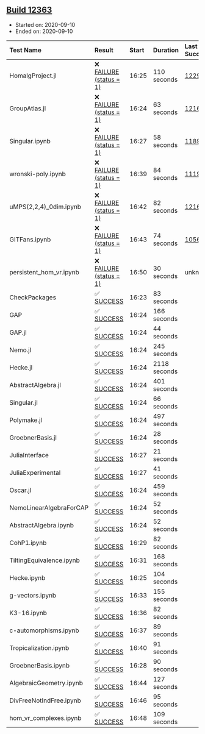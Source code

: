 ## [Build 12363](https://oscarci.mathematik.uni-kl.de/job/oscar/12363/)

* Started on: 2020-09-10
* Ended on: 2020-09-10

| Test Name    | Result | Start | Duration | Last Success | First Failure |
|:-------------|:-------|:------|:---------|:-------------|:--------------|
| HomalgProject.jl | ❌ [FAILURE (status = 1)](https://oscarci.mathematik.uni-kl.de/job/oscar/12363/artifact/logs/build-12363/HomalgProject.jl.log) | 16:25 | 110 seconds | [12292](https://oscarci.mathematik.uni-kl.de/job/oscar/12292/) | [12293](https://oscarci.mathematik.uni-kl.de/job/oscar/12293/) |
| GroupAtlas.jl | ❌ [FAILURE (status = 1)](https://oscarci.mathematik.uni-kl.de/job/oscar/12363/artifact/logs/build-12363/GroupAtlas.jl.log) | 16:24 | 63 seconds | [12167](https://oscarci.mathematik.uni-kl.de/job/oscar/12167/) | [12168](https://oscarci.mathematik.uni-kl.de/job/oscar/12168/) |
| Singular.ipynb | ❌ [FAILURE (status = 1)](https://oscarci.mathematik.uni-kl.de/job/oscar/12363/artifact/logs/build-12363/Singular.ipynb.log) | 16:27 | 58 seconds | [11893](https://oscarci.mathematik.uni-kl.de/job/oscar/11893/) | [11894](https://oscarci.mathematik.uni-kl.de/job/oscar/11894/) |
| wronski-poly.ipynb | ❌ [FAILURE (status = 1)](https://oscarci.mathematik.uni-kl.de/job/oscar/12363/artifact/logs/build-12363/wronski-poly.ipynb.log) | 16:39 | 84 seconds | [11192](https://oscarci.mathematik.uni-kl.de/job/oscar/11192/) | [11193](https://oscarci.mathematik.uni-kl.de/job/oscar/11193/) |
| uMPS(2,2,4)_0dim.ipynb | ❌ [FAILURE (status = 1)](https://oscarci.mathematik.uni-kl.de/job/oscar/12363/artifact/logs/build-12363/uMPS-2-2-4-_0dim.ipynb.log) | 16:42 | 82 seconds | [12167](https://oscarci.mathematik.uni-kl.de/job/oscar/12167/) | [12168](https://oscarci.mathematik.uni-kl.de/job/oscar/12168/) |
| GITFans.ipynb | ❌ [FAILURE (status = 1)](https://oscarci.mathematik.uni-kl.de/job/oscar/12363/artifact/logs/build-12363/GITFans.ipynb.log) | 16:43 | 74 seconds | [10566](https://oscarci.mathematik.uni-kl.de/job/oscar/10566/) | [10567](https://oscarci.mathematik.uni-kl.de/job/oscar/10567/) |
| persistent_hom_vr.ipynb | ❌ [FAILURE (status = 1)](https://oscarci.mathematik.uni-kl.de/job/oscar/12363/artifact/logs/build-12363/persistent_hom_vr.ipynb.log) | 16:50 | 30 seconds | unknown | unknown |
| CheckPackages | ✅ [SUCCESS](https://oscarci.mathematik.uni-kl.de/job/oscar/12363/artifact/logs/build-12363/CheckPackages.log) | 16:23 | 83 seconds |  |  |
| GAP | ✅ [SUCCESS](https://oscarci.mathematik.uni-kl.de/job/oscar/12363/artifact/logs/build-12363/GAP.log) | 16:24 | 166 seconds |  |  |
| GAP.jl | ✅ [SUCCESS](https://oscarci.mathematik.uni-kl.de/job/oscar/12363/artifact/logs/build-12363/GAP.jl.log) | 16:24 | 44 seconds |  |  |
| Nemo.jl | ✅ [SUCCESS](https://oscarci.mathematik.uni-kl.de/job/oscar/12363/artifact/logs/build-12363/Nemo.jl.log) | 16:24 | 245 seconds |  |  |
| Hecke.jl | ✅ [SUCCESS](https://oscarci.mathematik.uni-kl.de/job/oscar/12363/artifact/logs/build-12363/Hecke.jl.log) | 16:24 | 2118 seconds |  |  |
| AbstractAlgebra.jl | ✅ [SUCCESS](https://oscarci.mathematik.uni-kl.de/job/oscar/12363/artifact/logs/build-12363/AbstractAlgebra.jl.log) | 16:24 | 401 seconds |  |  |
| Singular.jl | ✅ [SUCCESS](https://oscarci.mathematik.uni-kl.de/job/oscar/12363/artifact/logs/build-12363/Singular.jl.log) | 16:24 | 66 seconds |  |  |
| Polymake.jl | ✅ [SUCCESS](https://oscarci.mathematik.uni-kl.de/job/oscar/12363/artifact/logs/build-12363/Polymake.jl.log) | 16:24 | 497 seconds |  |  |
| GroebnerBasis.jl | ✅ [SUCCESS](https://oscarci.mathematik.uni-kl.de/job/oscar/12363/artifact/logs/build-12363/GroebnerBasis.jl.log) | 16:24 | 28 seconds |  |  |
| JuliaInterface | ✅ [SUCCESS](https://oscarci.mathematik.uni-kl.de/job/oscar/12363/artifact/logs/build-12363/JuliaInterface.log) | 16:27 | 21 seconds |  |  |
| JuliaExperimental | ✅ [SUCCESS](https://oscarci.mathematik.uni-kl.de/job/oscar/12363/artifact/logs/build-12363/JuliaExperimental.log) | 16:27 | 41 seconds |  |  |
| Oscar.jl | ✅ [SUCCESS](https://oscarci.mathematik.uni-kl.de/job/oscar/12363/artifact/logs/build-12363/Oscar.jl.log) | 16:24 | 459 seconds |  |  |
| NemoLinearAlgebraForCAP | ✅ [SUCCESS](https://oscarci.mathematik.uni-kl.de/job/oscar/12363/artifact/logs/build-12363/NemoLinearAlgebraForCAP.log) | 16:24 | 52 seconds |  |  |
| AbstractAlgebra.ipynb | ✅ [SUCCESS](https://oscarci.mathematik.uni-kl.de/job/oscar/12363/artifact/logs/build-12363/AbstractAlgebra.ipynb.log) | 16:24 | 52 seconds |  |  |
| CohP1.ipynb | ✅ [SUCCESS](https://oscarci.mathematik.uni-kl.de/job/oscar/12363/artifact/logs/build-12363/CohP1.ipynb.log) | 16:29 | 82 seconds |  |  |
| TiltingEquivalence.ipynb | ✅ [SUCCESS](https://oscarci.mathematik.uni-kl.de/job/oscar/12363/artifact/logs/build-12363/TiltingEquivalence.ipynb.log) | 16:31 | 168 seconds |  |  |
| Hecke.ipynb | ✅ [SUCCESS](https://oscarci.mathematik.uni-kl.de/job/oscar/12363/artifact/logs/build-12363/Hecke.ipynb.log) | 16:25 | 104 seconds |  |  |
| g-vectors.ipynb | ✅ [SUCCESS](https://oscarci.mathematik.uni-kl.de/job/oscar/12363/artifact/logs/build-12363/g-vectors.ipynb.log) | 16:33 | 155 seconds |  |  |
| K3-16.ipynb | ✅ [SUCCESS](https://oscarci.mathematik.uni-kl.de/job/oscar/12363/artifact/logs/build-12363/K3-16.ipynb.log) | 16:36 | 82 seconds |  |  |
| c-automorphisms.ipynb | ✅ [SUCCESS](https://oscarci.mathematik.uni-kl.de/job/oscar/12363/artifact/logs/build-12363/c-automorphisms.ipynb.log) | 16:37 | 89 seconds |  |  |
| Tropicalization.ipynb | ✅ [SUCCESS](https://oscarci.mathematik.uni-kl.de/job/oscar/12363/artifact/logs/build-12363/Tropicalization.ipynb.log) | 16:40 | 91 seconds |  |  |
| GroebnerBasis.ipynb | ✅ [SUCCESS](https://oscarci.mathematik.uni-kl.de/job/oscar/12363/artifact/logs/build-12363/GroebnerBasis.ipynb.log) | 16:28 | 90 seconds |  |  |
| AlgebraicGeometry.ipynb | ✅ [SUCCESS](https://oscarci.mathematik.uni-kl.de/job/oscar/12363/artifact/logs/build-12363/AlgebraicGeometry.ipynb.log) | 16:44 | 127 seconds |  |  |
| DivFreeNotIndFree.ipynb | ✅ [SUCCESS](https://oscarci.mathematik.uni-kl.de/job/oscar/12363/artifact/logs/build-12363/DivFreeNotIndFree.ipynb.log) | 16:46 | 95 seconds |  |  |
| hom_vr_complexes.ipynb | ✅ [SUCCESS](https://oscarci.mathematik.uni-kl.de/job/oscar/12363/artifact/logs/build-12363/hom_vr_complexes.ipynb.log) | 16:48 | 109 seconds |  |  |
